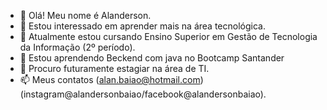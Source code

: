 - 👋  Olá! Meu nome é Alanderson.
- 👀  Estou interessado em aprender mais na área tecnológica.
- 📓  Atualmente estou cursando Ensino Superior em Gestão de Tecnologia da Informação (2º período).
- 🌱  Estou aprendendo Beckend com java no Bootcamp Santander
- 💞️  Procuro futuramente estagiar na área de TI.
- 📫  Meus contatos (alan.baiao@hotmail.com)(instagram@alandersonbaiao/facebook@alandersonbaiao).

<!---
AlandersonTI/AlandersonTI atualmente estudo Ensino Superior em Gestão de Tecnologia da Informação
--->
